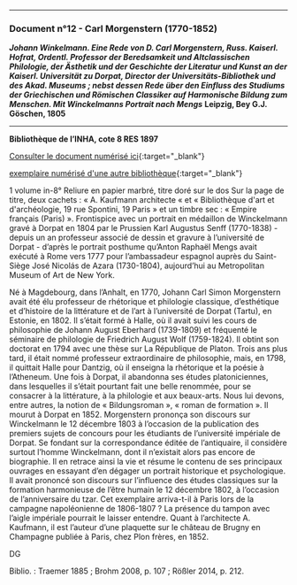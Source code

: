 ***
### **Document n°12 - Carl Morgenstern (1770-1852)**
**_Johann Winkelmann. Eine Rede von D. Carl Morgenstern, Russ. Kaiserl. Hofrat, Ordentl. Professor der Beredsamkeit und Altclassischen Philologie, der Ästhetik und der Geschichte der Literatur und Kunst an der Kaiserl. Universität zu Dorpat, Director der Universitäts-Bibliothek und des Akad. Museums ; nebst dessen Rede über den Einfluss des Studiums der Griechischen und Römischen Classiker auf Harmonische Bildung zum Menschen. Mit Winckelmanns Portrait nach Mengs_**
**Leipzig, Bey G.J. Göschen, 1805**

-------------------------

**Bibliothèque de l’INHA, cote 8 RES 1897**

[Consulter le document numérisé ici](http://bibliotheque.inha.fr/iguana/www.main.cls?surl=search#RecordId=1.230497){:target="_blank"}

[exemplaire numérisé d'une autre bibliothèque](http://www.mdz-nbn-resolving.de/urn/resolver.pl?urn=urn:nbn:de:bvb:12-bsb10050212-0){:target="_blank"}

1 volume in-8°
Reliure en papier marbré, titre doré sur le dos
Sur la page de titre, deux cachets : « A. Kaufmann architecte «  et « Bibliothèque d'art et d'archéologie, 19 rue Spontini, 19 Paris » et un timbre sec : « Empire français (Paris) ».
Frontispice avec un portrait en médaillon de Winckelmann gravé à Dorpat en 1804 par le Prussien Karl Augustus Senff (1770-1838) - depuis un an professeur associé de dessin et gravure à l’université de Dorpat - d’après le portrait posthume qu’Anton Raphaël Mengs avait exécuté à Rome vers 1777 pour l’ambassadeur espagnol auprès du Saint-Siège José Nicolás de Azara (1730-1804), aujourd’hui au Metropolitan Museum of Art de New York.

Né à Magdebourg, dans l’Anhalt, en 1770, Johann Carl Simon Morgenstern avait été élu professeur de rhétorique et philologie classique, d’esthétique et d’histoire de la littérature et de l’art à l’université de Dorpat (Tartu), en Estonie, en 1802. Il s’était formé à Halle, où il avait suivi les cours de philosophie de Johann August Eberhard (1739-1809) et fréquenté le séminaire de philologie de Friedrich August Wolf (1759-1824). Il obtint son doctorat en 1794 avec une thèse sur La République de Platon. Trois ans plus tard, il était nommé professeur extraordinaire de philosophie, mais, en 1798, il quittait Halle pour Dantzig, où il enseigna la rhétorique et la poésie à l’Atheneum. Une fois à Dorpat, il abandonna ses études platoniciennes, dans lesquelles il s’était pourtant fait une belle renommée, pour se consacrer à la littérature, à la philologie et aux beaux-arts. Nous lui devons, entre autres, la notion de « Bildungsroman », « roman de formation ». Il mourut à Dorpat en 1852.
Morgenstern prononça son discours sur Winckelmann le 12 décembre 1803 à l’occasion de la publication des premiers sujets de concours pour les étudiants de l’université impériale de Dorpat. Se fondant sur la correspondance éditée de l’antiquaire, il considère surtout l’homme Winckelmann, dont il n’existait alors pas encore de biographie. Il en retrace ainsi la vie et résume le contenu de ses principaux ouvrages en essayant d’en dégager un portrait historique et psychologique.
Il avait prononcé son discours sur l’influence des études classiques sur la formation  harmonieuse de l’être humain le 12 décembre 1802, à l’occasion de l’anniversaire du tzar.
Cet exemplaire arriva-t-il à Paris lors de la campagne napoléonienne de 1806-1807 ? La présence du tampon avec l’aigle impériale pourrait le laisser entendre. Quant à l’architecte A. Kaufmann, il est l’auteur d’une plaquette sur le château de Brugny en Champagne publiée à Paris, chez Plon frères, en 1852.

DG

Biblio. : Traemer 1885 ; Brohm 2008, p. 107 ; Rößler 2014, p. 212.
